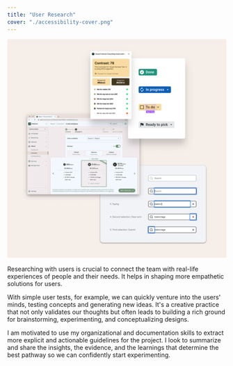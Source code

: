 ```yaml
---
title: "User Research"
cover: "./accessibility-cover.png"
---
```

![Compilation of web interface screenshots depitcting outputs from tools that evaluate color contrast, simulate color blindness, and keyboard interaction sequence on a web input](./accessibility.png)

Researching with users is crucial to connect the team with real-life experiences of people and their needs. It helps in shaping more empathetic solutions for users.

With simple user tests, for example, we can quickly venture into the users' minds, testing concepts and generating new ideas. It's a creative practice that not only validates our thoughts but often leads to building a rich ground for brainstorming, experimenting, and conceptualizing designs.

I am motivated to use my organizational and documentation skills to extract more explicit and actionable guidelines for the project. I look to summarize and share the insights, the evidence, and the learnings that determine the best pathway so we can confidently start experimenting.